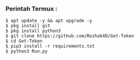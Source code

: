 ### Perintah Termux : 
    $ apt update -y && apt upgrade -y
    $ pkg install git
    $ pkg install python3
    $ git clone https://github.com/RozhakXD/Get-Token
    $ cd Get-Token
    $ pip3 install -r requirements.txt
    $ python3 Run.py
